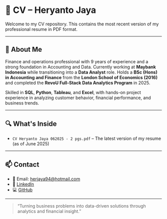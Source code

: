 # 📄 CV – Heryanto Jaya

Welcome to my CV repository. This contains the most recent version of my professional resume in PDF format.

---

## 👤 About Me

Finance and operations professional with 9 years of experience and a strong foundation in Accounting and Data. Currently working at **Maybank Indonesia** while transitioning into a **Data Analyst** role. Holds a **BSc (Hons) in Accounting and Finance** from the **London School of Economics (2016)** and completed the **RevoU Full-Stack Data Analytics Program** in 2025.

Skilled in **SQL**, **Python**, **Tableau**, and **Excel**, with hands-on project experience in analyzing customer behavior, financial performance, and business trends.

---

## 🔍 What's Inside

- `CV Heryanto Jaya 062025 - 2 pgs.pdf` – The latest version of my resume (as of June 2025)

---

## 📫 Contact

- 📧 Email: [herjaya94@hotmail.com](mailto:herjaya94@hotmail.com)   
- 🔗 [LinkedIn](https://www.linkedin.com/in/heryantojaya)  
- 💻 [GitHub](https://github.com/HarryJayaProject)

---

> “Turning business problems into data-driven solutions through analytics and financial insight.”
